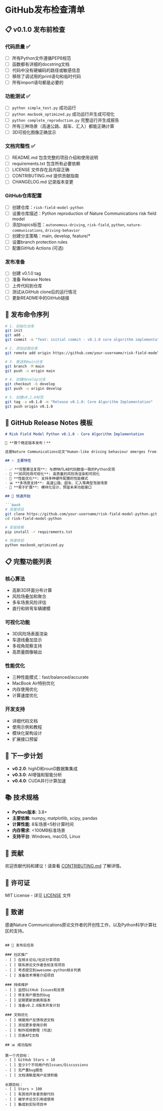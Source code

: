 # GitHub发布检查清单

## 📋 v0.1.0 发布前检查

### 代码质量 ✅
- [ ] 所有Python文件遵循PEP8规范
- [ ] 函数都有详细的docstring文档
- [ ] 代码中没有硬编码的路径或敏感信息
- [ ] 移除了调试用的print语句和临时代码
- [ ] 所有import语句都是必要的

### 功能测试 ✅
- [ ] `python simple_test.py` 成功运行
- [ ] `python macbook_optimized.py` 成功运行并生成可视化
- [ ] `python complete_reproduction.py` 完整运行并生成报告
- [ ] 所有三种场景（高速公路、超车、汇入）都能正确计算
- [ ] 3D可视化图像正确显示

### 文档完整性 ✅
- [ ] README.md 包含完整的项目介绍和使用说明
- [ ] requirements.txt 包含所有必要依赖
- [ ] LICENSE 文件存在且内容正确
- [ ] CONTRIBUTING.md 提供贡献指南
- [ ] CHANGELOG.md 记录版本变更

### GitHub仓库配置
- [ ] 创建仓库：`risk-field-model-python`
- [ ] 设置仓库描述：Python reproduction of Nature Communications risk field model
- [ ] 添加topics标签：`autonomous-driving`, `risk-field`, `python`, `nature-communications`, `driving-behavior`
- [ ] 创建分支策略：main, develop, feature/*
- [ ] 设置branch protection rules
- [ ] 配置GitHub Actions (可选)

### 发布准备
- [ ] 创建 v0.1.0 tag
- [ ] 准备 Release Notes
- [ ] 上传代码到仓库
- [ ] 测试从GitHub clone后的运行情况
- [ ] 更新README中的GitHub链接

## 🚀 发布命令序列

```bash
# 1. 初始化仓库
git init
git add .
git commit -m "feat: initial commit - v0.1.0 core algorithm implementation"

# 2. 添加远程仓库
git remote add origin https://github.com/your-username/risk-field-model-python.git

# 3. 推送到main分支
git branch -M main
git push -u origin main

# 4. 创建develop分支
git checkout -b develop
git push -u origin develop

# 5. 创建v0.1.0标签
git tag -a v0.1.0 -m "Release v0.1.0: Core Algorithm Implementation"
git push origin v0.1.0
```

## 📝 GitHub Release Notes 模板

```markdown
# Risk Field Model Python v0.1.0 - Core Algorithm Implementation

🎉 **首个稳定版本发布！**

这是Nature Communications论文"Human-like driving behaviour emerges from a risk-based driver model"的完整Python复现项目的首个发布版本。

## ✨ 主要特性

- ✅ **完整算法复现**: 与原MATLAB代码数值一致的Python实现
- 🎨 **3D风险场可视化**: 高质量的风险场渲染和可视化
- 🚀 **性能优化**: 支持多种硬件配置的性能模式
- 📊 **多场景支持**: 高速公路、超车、汇入等典型驾驶场景
- 🔧 **易于扩展**: 模块化设计，预留未来功能接口

## 🎯 快速开始

```bash
# 克隆项目
git clone https://github.com/your-username/risk-field-model-python.git
cd risk-field-model-python

# 安装依赖
pip install -r requirements.txt

# 快速体验
python macbook_optimized.py
```

## 📋 完整功能列表

### 核心算法
- 高斯3D环面分布计算
- 风险场叠加和聚合
- 多车场景风险评估
- 直行和转弯车辆建模

### 可视化功能
- 3D风险场表面渲染
- 车道线叠加显示
- 多视角观察支持
- 高质量图像输出

### 性能优化
- 三种性能模式：fast/balanced/accurate
- MacBook Air特别优化
- 内存使用优化
- 计算速度优化

### 开发支持
- 详细代码文档
- 使用示例和教程
- 模块化架构设计
- 扩展接口预留

## 🔮 下一步计划

- **v0.2.0**: highD和rounD数据集集成
- **v0.3.0**: AI增强和智能分析
- **v0.4.0**: CUDA并行计算加速

## 📚 技术规格

- **Python版本**: 3.8+
- **主要依赖**: numpy, matplotlib, scipy, pandas
- **计算性能**: 8车场景<5秒计算时间
- **内存需求**: <100MB标准场景
- **支持平台**: Windows, macOS, Linux

## 🤝 贡献

欢迎贡献代码和建议！请查看 [CONTRIBUTING.md](CONTRIBUTING.md) 了解详情。

## 📄 许可证

MIT License - 详见 [LICENSE](LICENSE) 文件

## 🙏 致谢

感谢Nature Communications原论文作者的开创性工作，以及Python科学计算社区的支持。
```

## 🔄 发布后任务

### 社区推广
- [ ] 在相关论坛/社区分享项目
- [ ] 联系原论文作者告知复现项目
- [ ] 考虑提交到awesome-python相关列表
- [ ] 准备技术博客介绍项目

### 持续维护
- [ ] 监控GitHub Issues和反馈
- [ ] 修复用户报告的bug
- [ ] 定期更新依赖库版本
- [ ] 准备v0.2.0版本开发计划

### 文档优化
- [ ] 根据用户反馈改进文档
- [ ] 添加更多使用示例
- [ ] 制作视频教程（可选）
- [ ] 完善API文档

## 📊 成功指标

第一个月目标：
- [ ] GitHub Stars > 10
- [ ] 至少3个不同用户的Issues/Discussions
- [ ] 无严重bug报告
- [ ] 文档清晰度用户反馈积极

长期目标：
- [ ] Stars > 100
- [ ] 有其他开发者贡献代码
- [ ] 被学术论文引用或使用
- [ ] 集成到实际项目中
